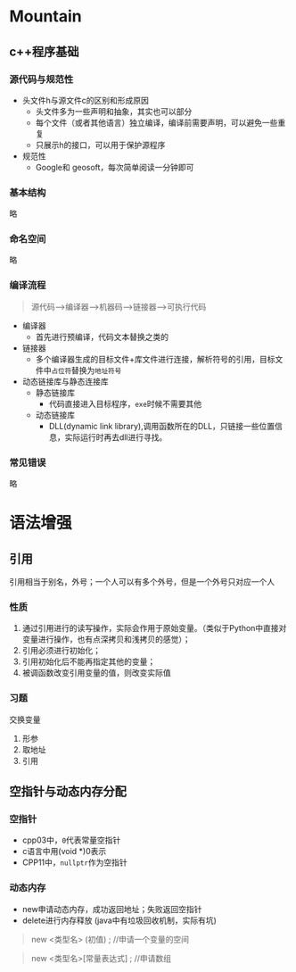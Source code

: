 # Mountain

## c++程序基础
### 源代码与规范性
- 头文件h与源文件c的区别和形成原因
    - 头文件多为一些声明和抽象，其实也可以部分
    - 每个文件（或者其他语言）独立编译，编译前需要声明，可以避免一些重复
    - 只展示h的接口，可以用于保护源程序
- 规范性
    - Google和 geosoft，每次简单阅读一分钟即可

### 基本结构
略
### 命名空间
略
### 编译流程
>源代码-->编译器-->机器码-->链接器-->可执行代码
- 编译器
    - 首先进行预编译，代码文本替换之类的
- 链接器
    - 多个编译器生成的目标文件+库文件进行连接，解析符号的引用，目标文件中`占位符`替换为`地址符号`  
- 动态链接库与静态连接库
    - 静态链接库
        - 代码直接进入目标程序，`exe`时候不需要其他
    - 动态链接库
        -   DLL(dynamic link library),调用函数所在的DLL，只链接一些位置信息，实际运行时再去dll进行寻找。

### 常见错误
略


# 语法增强
## 引用
引用相当于别名，外号；一个人可以有多个外号，但是一个外号只对应一个人
### 性质
1. 通过引用进行的读写操作，实际会作用于原始变量。（类似于Python中直接对变量进行操作，也有点深拷贝和浅拷贝的感觉）；
2. 引用必须进行初始化；
3. 引用初始化后不能再指定其他的变量；
4. 被调函数改变引用变量的值，则改变实际值
### 习题
交换变量
1. 形参
2. 取地址
3. 引用
## 空指针与动态内存分配
### 空指针
- cpp03中，`0`代表常量空指针
- c语言中用(void *)0表示
- CPP11中，`nullptr`作为空指针
### 动态内存
- new申请动态内存，成功返回地址；失败返回空指针
- delete进行内存释放 (java中有垃圾回收机制，实际有坑)
> new  <类型名> (初值) ;     //申请一个变量的空间

> new  <类型名>[常量表达式] ;   //申请数组